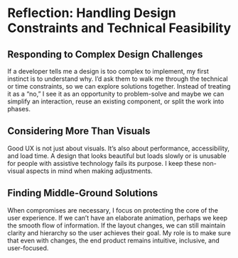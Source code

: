 # Reflection: Handling Design Constraints and Technical Feasibility

## Responding to Complex Design Challenges
If a developer tells me a design is too complex to implement, my first instinct is to understand why. I’d ask them to walk me through the technical or time constraints, so we can explore solutions together. Instead of treating it as a “no,” I see it as an opportunity to problem-solve and maybe we can simplify an interaction, reuse an existing component, or split the work into phases.

## Considering More Than Visuals
Good UX is not just about visuals. It’s also about performance, accessibility, and load time. A design that looks beautiful but loads slowly or is unusable for people with assistive technology fails its purpose. I keep these non-visual aspects in mind when making adjustments.

## Finding Middle-Ground Solutions
When compromises are necessary, I focus on protecting the core of the user experience. If we can’t have an elaborate animation, perhaps we keep the smooth flow of information. If the layout changes, we can still maintain clarity and hierarchy so the user achieves their goal. My role is to make sure that even with changes, the end product remains intuitive, inclusive, and user-focused.
